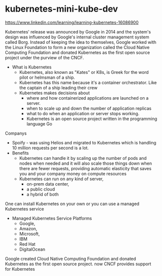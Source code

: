 # kubernetes-mini-kube-dev

https://www.linkedin.com/learning/learning-kubernetes-16086900

 Kubernetes' release was announced by Google in 2014 and the system's design was influenced by Google's internal cluster management system called Borg. Instead of keeping the idea to themselves, Google worked with the Linux Foundation to form a new organization called the Cloud Native Computing Foundation and donated Kubernetes as the first open source project under the purview of the CNCF. 
 - What is Kubernetes
    - Kubernetes, also known as "Kates" or K8s, is Greek for the word pilot or helmsman of a ship. 
    - Kubernetes has this name because it's a container orchestrator. Like the captain of a ship leading their crew
    - Kubernetes makes decisions about 
      - where and how containerized applications are launched on a server.   
      - when to scale up and down the number of application replicas
      - what to do when an application or server stops working.
      - Kubernetes is an open source project written in the programming language Go

Companys 
- Spoify - was using Helios and migrated to Kubernetes which is handling 10 million requests per second is a lot.
- Benefits
    - Kubernetes can handle it by scaling up the number of pods and nodes when needed and it will also scale those things down when there are fewer requests, providing automatic elasticity that saves you and your company money on compute resources
    - Kubernetes can run on any kind of server, 
      - on-prem data center, 
      - a public cloud
      - a hybrid of both

One can install Kubernetes on your own 
or 
you can use a managed Kubernetes service
- Managed Kubernetes Service Platforms
    - Google,
    - Amazon,
    - Microsoft,
    - IBM
    - Red Hat
    - DigitalOcean

Google created Cloud Native Computing Foundation and donated Kubernetes as the first open source project.
now CNCF provides support for Kubernetes

